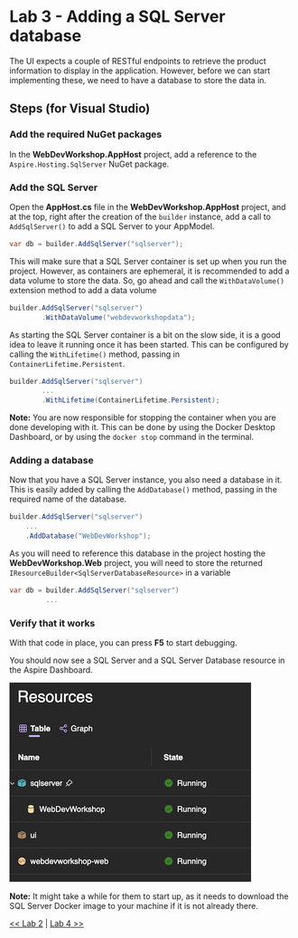 # Lab 3 - Adding a SQL Server database

The UI expects a couple of RESTful endpoints to retrieve the product information to display in the application. However, before we can start implementing these, we need to have a database to store the data in.

## Steps (for Visual Studio)

### Add the required NuGet packages

In the __WebDevWorkshop.AppHost__ project, add a reference to the `Aspire.Hosting.SqlServer` NuGet package.

### Add the SQL Server

Open the __AppHost.cs__ file in the __WebDevWorkshop.AppHost__ project, and at the top, right after the creation of the `builder` instance, add a call to `AddSqlServer()` to add a SQL Server to your AppModel.

```csharp
var db = builder.AddSqlServer("sqlserver");
```

This will make sure that a SQL Server container is set up when you run the project. However, as containers are ephemeral, it is recommended to add a data volume to store the data. So, go ahead and call the `WithDataVolume()` extension method to add a data volume

```csharp
builder.AddSqlServer("sqlserver")
        .WithDataVolume("webdevworkshopdata");
```

As starting the SQL Server container is a bit on the slow side, it is a good idea to leave it running once it has been started. This can be configured by calling the `WithLifetime()` method, passing in `ContainerLifetime.Persistent`. 

```csharp
builder.AddSqlServer("sqlserver")
        ...
        .WithLifetime(ContainerLifetime.Persistent);
```

__Note:__ You are now responsible for stopping the container when you are done developing with it. This can be done by using the Docker Desktop Dashboard, or by using the `docker stop` command in the terminal.

### Adding a database

Now that you have a SQL Server instance, you also need a database in it. This is easily added by calling the `AddDatabase()` method, passing in the required name of the database. 

```csharp
builder.AddSqlServer("sqlserver")
    ...
    .AddDatabase("WebDevWorkshop");
```

As you will need to reference this database in the project hosting the __WebDevWorkshop.Web__ project, you will need to store the returned `IResourceBuilder<SqlServerDatabaseResource>` in a variable

```csharp
var db = builder.AddSqlServer("sqlserver")
         ...
```

### Verify that it works

With that code in place, you can press __F5__ to start debugging.

You should now see a SQL Server and a SQL Server Database resource in the Aspire Dashboard.

![](./resources/sql-server-resource.png)

__Note:__ It might take a while for them to start up, as it needs to download the SQL Server Docker image to your machine if it is not already there. 

[<< Lab 2](../lab2/lab2.md) | [Lab 4 >>](../lab4/lab4.md)